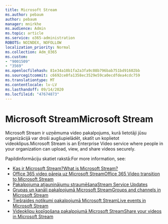 ```yaml
---
title: Microsoft Stream
ms.author: pebaum
author: pebaum
manager: mnirkhe
ms.audience: Admin
ms.topic: article
ms.service: o365-administration
ROBOTS: NOINDEX, NOFOLLOW
localization_priority: Normal
ms.collection: Adm_O365
ms.custom:
- "9001509"
- "3569"
ms.openlocfilehash: 81e34a10b1fa2a3fa9c08b796bab751bd91602bb
ms.sourcegitcommit: c6692ce0fa1358ec3529e59ca0ecdfdea4cdc759
ms.translationtype: MT
ms.contentlocale: lv-LV
ms.lasthandoff: 09/14/2020
ms.locfileid: "47674873"
---
```

# <a name="microsoft-stream"></a><span data-ttu-id="f39f6-102">Microsoft Stream</span><span class="sxs-lookup"><span data-stu-id="f39f6-102">Microsoft Stream</span></span>

<span data-ttu-id="f39f6-103">Microsoft Stream ir uzņēmuma video pakalpojums, kurā lietotāji jūsu organizācijā var droši augšupielādēt, skatīt un koplietot videoklipus.</span><span class="sxs-lookup"><span data-stu-id="f39f6-103">Microsoft Stream is an Enterprise Video service where people in your organization can upload, view, and share videos securely.</span></span> 

<span data-ttu-id="f39f6-104">Papildinformāciju skatiet rakstā:</span><span class="sxs-lookup"><span data-stu-id="f39f6-104">For more information, see:</span></span>

- [<span data-ttu-id="f39f6-105">Kas ir Microsoft Stream?</span><span class="sxs-lookup"><span data-stu-id="f39f6-105">What is Microsoft Stream?</span></span>](https://docs.microsoft.com/stream/overview)
- [<span data-ttu-id="f39f6-106">Office 365 video pāreja uz Microsoft Stream</span><span class="sxs-lookup"><span data-stu-id="f39f6-106">Office 365 Video transition to Microsoft Stream</span></span>](https://docs.microsoft.com/stream/migrate-from-office-365)
- [<span data-ttu-id="f39f6-107">Pakalpojuma atjauninājumu straumēšana</span><span class="sxs-lookup"><span data-stu-id="f39f6-107">Stream Service Updates</span></span>](https://techcommunity.microsoft.com/t5/microsoft-stream-service-updates/bd-p/StreamAnnouncements)
- [<span data-ttu-id="f39f6-108">Grupas un kanāli pakalpojumā Microsoft Stream</span><span class="sxs-lookup"><span data-stu-id="f39f6-108">Groups and channels in Microsoft Stream</span></span>](https://docs.microsoft.com/stream/groups-channels-organization)
- [<span data-ttu-id="f39f6-109">Tiešraides notikumi pakalpojumā Microsoft Stream</span><span class="sxs-lookup"><span data-stu-id="f39f6-109">Live events in Microsoft Stream</span></span>](https://docs.microsoft.com/stream/live-event-overview)
- [<span data-ttu-id="f39f6-110">Videoklipu kopīgošana pakalpojumā Microsoft Stream</span><span class="sxs-lookup"><span data-stu-id="f39f6-110">Share your videos in Microsoft Stream</span></span>](https://docs.microsoft.com/stream/portal-share-video)
